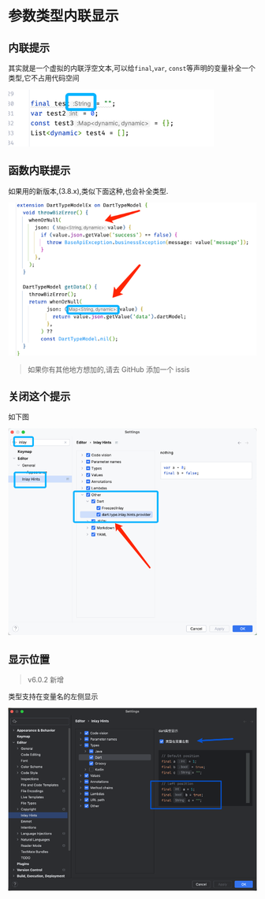 # &#21442;&#25968;&#31867;&#22411;&#20869;&#32852;&#26174;&#31034;


## 内联提示

其实就是一个虚拟的内联浮空文本,可以给`final`,`var`, `const`等声明的变量补全一个类型,它不占用代码空间


![_type_01.png](../../assets/images/_type_01.png)


## 函数内联提示


如果用的新版本,(3.8.x),类似下面这种,也会补全类型.

![_type_02.png](../../assets/images/_type_02.png)


> 如果你有其他地方想加的,请去 GitHub 添加一个 issis


## 关闭这个提示

如下图

![_type_03.png](../../assets/images/_type_03.png)


## 显示位置

> v6.0.2 新增

类型支持在变量名的左侧显示

![inlay-to-left](../../assets/images/dart/inlay-to-left.png)

